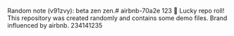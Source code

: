 
Random note (v91zvy): beta zen zen.﻿# airbnb-70a2e
123
🎲 Lucky repo roll!
This repository was created randomly and contains some demo files.
Brand influenced by airbnb.
234141235
